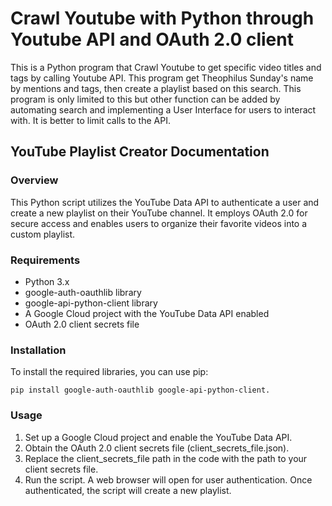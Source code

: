 # Crawl Youtube with Python through Youtube API and OAuth 2.0 client

This is a Python program that Crawl Youtube to get specific video titles and tags by calling Youtube API. This program get Theophilus Sunday's name by mentions and tags, then create a playlist based on this search. This program is only limited to this but other function can be added by automating search and implementing a User Interface for users to interact with. It is better to limit calls to the API.

## YouTube Playlist Creator Documentation

### Overview

This Python script utilizes the YouTube Data API to authenticate a user and create a new playlist on their YouTube channel. It employs OAuth 2.0 for secure access and enables users to organize their favorite videos into a custom playlist.

### Requirements
- Python 3.x
- google-auth-oauthlib library
- google-api-python-client library
- A Google Cloud project with the YouTube Data API enabled
- OAuth 2.0 client secrets file

### Installation
To install the required libraries, you can use pip:

```
pip install google-auth-oauthlib google-api-python-client.

```

### Usage
1. Set up a Google Cloud project and enable the YouTube Data API.
2. Obtain the OAuth 2.0 client secrets file (client_secrets_file.json).
3. Replace the client_secrets_file path in the code with the path to your client secrets file.
4. Run the script. A web browser will open for user authentication. Once authenticated, the script will create a new playlist.
